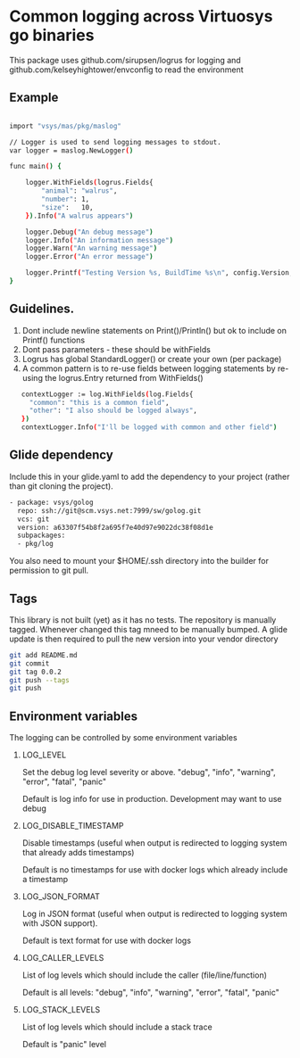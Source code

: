 # Common logging across Virtuosys go binaries

This package uses github.com/sirupsen/logrus for logging and github.com/kelseyhightower/envconfig to read the environment

## Example

```bash

import "vsys/mas/pkg/maslog"

// Logger is used to send logging messages to stdout.
var logger = maslog.NewLogger()

func main() {

    logger.WithFields(logrus.Fields{
        "animal": "walrus",
        "number": 1,
        "size":   10,
    }).Info("A walrus appears")

    logger.Debug("An debug message")
    logger.Info("An information message")
    logger.Warn("An warning message")
    logger.Error("An error message")

    logger.Printf("Testing Version %s, BuildTime %s\n", config.Version, config.BuildTime)
}
```

## Guidelines.
1. Dont include newline statements on Print()/Println() but ok to include on Printf() functions
1. Dont pass parameters - these should be withFields
1. Logrus has global StandardLogger() or create your own (per package)
1. A common pattern is to re-use fields between logging statements by re-using
   the logrus.Entry returned from WithFields()
```bash
   contextLogger := log.WithFields(log.Fields{
     "common": "this is a common field",
     "other": "I also should be logged always",
   })
   contextLogger.Info("I'll be logged with common and other field")
```

## Glide dependency

Include this in your glide.yaml to add the dependency to your project (rather than git cloning the project). 
```bash
- package: vsys/golog
  repo: ssh://git@scm.vsys.net:7999/sw/golog.git
  vcs: git
  version: a63307f54b8f2a695f7e40d97e9022dc38f08d1e
  subpackages:
  - pkg/log
```
You also need to mount your $HOME/.ssh directory into the builder for permission to git pull. 

## Tags
This library is not built (yet) as it has no tests. The repository is manually tagged. Whenever changed this tag mneed to be manually bumped. A glide update is then required to pull the new version into your vendor directory 
```bash
git add README.md
git commit
git tag 0.0.2
git push --tags
git push
```


## Environment variables

The logging can be controlled by some environment variables

1. LOG_LEVEL

   Set the debug log level severity or above. "debug", "info", "warning", "error", "fatal", "panic"
   
   Default is log info for use in production. Development may want to use debug
   
1. LOG_DISABLE_TIMESTAMP

   Disable timestamps (useful when output is redirected to logging system that already adds timestamps)
  
   Default is no timestamps for use with docker logs which already include a timestamp

1. LOG_JSON_FORMAT  

   Log in JSON format (useful when output is redirected to logging system with JSON support).
   
   Default is text format for use with docker logs
   
1. LOG_CALLER_LEVELS
 
   List of log levels which should include the caller (file/line/function)
  
   Default is all levels: "debug", "info", "warning", "error", "fatal", "panic"
   
1. LOG_STACK_LEVELS

   List of log levels which should include a stack trace

   Default is "panic" level



